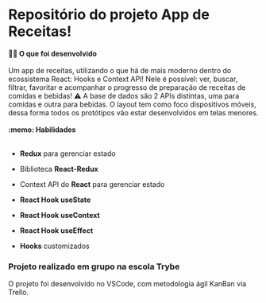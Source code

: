 # Repositório do projeto App de Receitas!

  <summary><strong>👨‍💻 O que foi desenvolvido</strong></summary><br />
  Um app de receitas, utilizando o que há de mais moderno dentro do ecossistema React: Hooks e Context API!
  Nele é possível: ver, buscar, filtrar, favoritar e acompanhar o progresso de preparação de receitas de comidas e bebidas!
  ⚠️ A base de dados são 2 APIs distintas, uma para comidas e outra para bebidas.
  O layout tem como foco dispositivos móveis, dessa forma todos os protótipos vão estar desenvolvidos em telas menores.
  <br/>
   <br/>
  <summary><strong>:memo: Habilidades</strong></summary><br/>
  
  - **Redux** para gerenciar estado
 
  - Biblioteca **React-Redux**
  
  - Context API do **React** para gerenciar estado
  
  - **React Hook useState**
  
  - **React Hook useContext**
  
  - **React Hook useEffect**
  
  - **Hooks** customizados

### Projeto realizado em grupo na escola Trybe

O projeto foi desenvolvido no VSCode, com metodologia ágil KanBan via Trello.

<!-- Olá, Tryber!
Esse é apenas um arquivo inicial para o README do seu projeto no qual você pode customizar e reutilizar todas as vezes que for executar o trybe-publisher.

Para deixá-lo com a sua cara, basta alterar o seguinte arquivo da sua máquina: ~/.student-repo-publisher/custom/_NEW_README.md

É essencial que você preencha esse documento por conta própria, ok?
Não deixe de usar nossas dicas de escrita de README de projetos, e deixe sua criatividade brilhar!
:warning: IMPORTANTE: você precisa deixar nítido:
- quais arquivos/pastas foram desenvolvidos por você; 
- quais arquivos/pastas foram desenvolvidos por outra pessoa estudante;
- quais arquivos/pastas foram desenvolvidos pela Trybe.
-->
